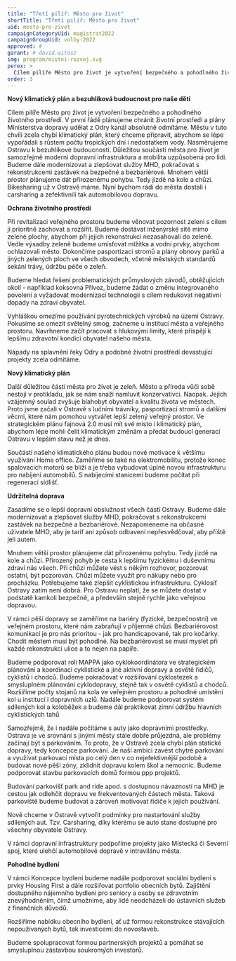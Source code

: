 ```yaml
---
title: "Třetí pilíř: Město pro život"
shortTitle: "Třetí pilíř: Město pro život"
uid: mesto-pro-zivot
campaignCategoryUid: magistrat2022
campaignGroupUid: volby-2022
approved: #
garant: # david.witosz
img: program/mistni-rozvoj.svg
perex: >
  Cílem pilíře Město pro život je vytvoření bezpečného a pohodlného životního prostředí.
order: 3
---
```


**Nový klimatický plán a bezuhlíková budoucnost pro naše děti**

Cílem pilíře Město pro život je vytvoření bezpečného a pohodlného životního prostředí. V první řádě plánujeme chránit životní prostředí a plány Ministerstva dopravy udělat z Odry kanál absolutně odmítáme. Městu v tuto chvíli zcela chybí klimatický plán, který chceme připravit, abychom se lépe vypořádali s růstem počtu tropických dní i nedostatkem vody. Nasměrujeme Ostravu k bezuhlíkové budoucnosti. Důležitou součástí města pro život je samozřejmě moderní dopravní infrastruktura a mobilita uzpůsobená pro lidi. Budeme dále modernizovat a zlepšovat služby MHD, pokračovat s rekonstrukcemi zastávek na bezpečné a bezbariérové. Mnohem větší prostor plánujeme dát přirozenému pohybu. Tedy jízdě na kole a chůzi. Bikesharing už v Ostravě máme. Nyní bychom rádi do města dostali i carsharing a zefektivnili tak automobilovou dopravu.

**Ochrana životního prostředí**

Při revitalizaci veřejného prostoru budeme věnovat pozornost zeleni s cílem ji prioritně zachovat a rozšířit. Budeme dostávat inženýrské sítě mimo zelené plochy, abychom při jejich rekonstrukci nezasahovali do zeleně. Vedle výsadby zeleně budeme umísťovat mlžítka a vodní prvky, abychom ochlazovali město. Dokončíme pasportizaci stromů a plány obnovy parků a jiných zelených ploch ve všech obvodech, včetně městských standardů sekání trávy, údržbu péče o zeleň.

Budeme hledat řešení problematických průmyslových závodů, obtěžujících okolí - například koksovna Přívoz, budeme žádat o změnu integrovaného povolení a vyžadovat modernizaci technologií s cílem redukovat negativní dopady na zdraví obyvatel.

Vyhláškou omezíme používání pyrotechnických výrobků na území Ostravy. Pokusíme se omezit světelný smog, začneme u institucí města a veřejného prostoru. Navrhneme začít pracovat s hlukovými limity, které přispějí k lepšímu zdravotní kondici obyvatel našeho města.

Nápady na splavnění řeky Odry a podobné životní prostředí devastující projekty zcela odmítáme.

**Nový klimatický plán**

Další důležitou částí města pro život je zeleň. Město a příroda vůči sobě nestojí v protikladu, jak se nám snaží namluvit konzervativci. Naopak. Jejich vzájemný soulad zvyšuje blahobyt obyvatel a kvalitu života ve městech. Proto jsme začali v Ostravě s lučními trávníky, pasportizací stromů a dalšími věcmi, které nám pomohou vytvářet lepší zelený veřejný prostor. Ve strategickém plánu fajnová 2.0 musí mít své místo i klimatický plán, abychom lépe mohli čelit klimatickým změnám a předat budoucí generaci Ostravu v lepším stavu než je dnes. 

Součástí našeho klimatického plánu budou nové motivace k většímu využívání Home office. Zaměříme se také na elektromobilitu, protože konec spalovacích motorů se blíží a je třeba vybudovat úplně novou infrastrukturu pro nabíjení automobilů. S nabíjecími stanicemi budeme počítat při regeneraci sídlišť.

**Udržitelná doprava**

Zasadíme se o lepší dopravní obslužnost všech částí Ostravy. Budeme dále modernizovat a zlepšovat služby MHD, pokračovat s rekonstrukcemi zastávek na bezpečné a bezbariérové. Nezapomeneme na občasné uživatele MHD, aby je tarif ani způsob odbavení nepřesvědčoval, aby příště jeli autem.

Mnohem větší prostor plánujeme dát přirozenému pohybu. Tedy jízdě na kole a chůzi. Přirozený pohyb je cesta k lepšímu fyzickému i duševnímu zdraví nás všech. Při chůzi můžete vést s někým rozhovor, pozorovat ostatní, být pozorován. Chůzi můžete využít pro nákupy nebo pro procházku. Potřebujeme také zlepšit cyklistickou infrastrukturu. Cyklosíť Ostravy zatím není dobrá. Pro Ostravu neplatí, že se můžete dostat v podstatě kamkoli bezpečně, a především stejně rychle jako veřejnou dopravou.

V rámci pěší dopravy se zaměříme na bariéry (fyzické, bezpečnostní) ve veřejném prostoru, které nám zabraňují v příjemné chůzi. Bezbariérovost komunikací je pro nás prioritou - jak pro handicapované, tak pro kočárky. Chodit městem musí být pohodlné. Na bezbariérovost se musí myslet při každé rekonstrukci ulice a to nejen na papíře.

Budeme podporovat roli MAPPA jako cyklokoordinátora ve strategickém plánování a koordinaci cyklistické a jiné aktivní dopravy a osvětě řidičů, cyklistů i chodců. Budeme pokračovat v rozšiřování cyklostezek a smysluplném plánování cyklodopravy, stejně tak v osvětě cyklistů a chodců. Rozšíříme počty stojanů na kola ve veřejném prostoru a pohodlné umístění kol u institucí i dopravních uzlů. Nadále budeme podporovat systém sdílených kol a koloběžek a budeme dál praktikovat zimní údržbu hlavních cyklistických tahů 

Samozřejmě, že i nadále počítáme s auty jako dopravními prostředky. Ostrava je ve srovnání s jinými městy stále dobře průjezdná, ale problémy začínají být s parkováním. To proto, že v Ostravě zcela chybí plán statické dopravy, tedy koncepce parkování. Je naší ambici zavést chytré parkování a využívat parkovací místa po celý den v co nejefektivnější podobě a budovat nové pěší zóny, zklidnit dopravu kolem škol a nemocnic. Budeme podporovat stavbu parkovacích domů formou ppp projektů. 

Budování parkovišť park and ride apod.  s dostupnou návazností na MHD je cestou jak odlehčit dopravu ve frekventovaných částech města. Taková parkoviště budeme budovat a zároveň motivovat řidiče k jejich používání. 

Nově chceme v Ostravě vytvořit podmínky pro nastartování služby sdílených aut. Tzv. Carsharing, díky kterému se auto stane dostupné pro všechny obyvatele Ostravy.

V rámci dopravní infrastruktury podpoříme projekty jako Místecká či Severní spoj, které ulehčí automobilové dopravě v intravilánu města.

**Pohodlné bydlení**

V rámci Koncepce bydlení budeme nadále podporovat sociální bydlení s prvky Housing First a dále rozšiřovat portfolio obecních bytů. Zajištění dostupného nájemního bydlení pro seniory a osoby se zdravotním znevýhodněním, čímž umožníme, aby lidé neodcházeli do ústavních služeb z finančních důvodů.

Rozšíříme nabídku obecního bydlení, ať už formou rekonstrukce stávajících nepoužívaných bytů, tak investicemi do novostaveb. 

Budeme spolupracovat formou partnerských projektů a pomáhat se smysluplnou zástavbou soukromých investorů.


